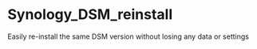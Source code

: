 # Synology_DSM_reinstall
Easily re-install the same DSM version without losing any data or settings
